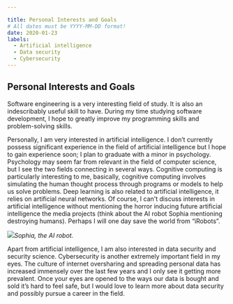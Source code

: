 ```yaml
---

title: Personal Interests and Goals
# All dates must be YYYY-MM-DD format!
date: 2020-01-23
labels:
  - Artificial intelligence
  - Data security
  - Cybersecurity
---
```


## Personal Interests and Goals

Software engineering is a very interesting field of study. It is also an indescribably useful skill to have. During my time studying software development, I hope to greatly improve my programming skills and problem-solving skills. 

Personally, I am very interested in artificial intelligence. I don’t currently possess significant experience in the field of artificial intelligence but I hope to gain experience soon; I plan to graduate with a minor in psychology. Psychology may seem far from relevant in the field of computer science, but I see the two fields connecting in several ways. Cognitive computing is particularly interesting to me, basically, cognitive computing involves simulating the human thought process through programs or models to help us solve problems. Deep learning is also related to artificial intelligence, it relies on artificial neural networks. Of course, I can't discuss interests in artificial intelligence without mentioning the horror inducing future artificial intelligence the media projects (think about the AI robot Sophia mentioning destroying humans). Perhaps I will one day save the world from “iRobots”.

<img class="ui medium right spaced image" src="../images/sophia.jpg">*Sophia, the AI robot.*

Apart from artificial intelligence, I am also interested in data security and security science. Cybersecurity is another extremely important field in my eyes. The culture of internet oversharing and spreading personal data has increased immensely over the last few years and I only see it getting more prevalent. Once your eyes are opened to the ways our data is bought and sold it’s hard to feel safe, but I would love to learn more about data security and possibly pursue a career in the field.


